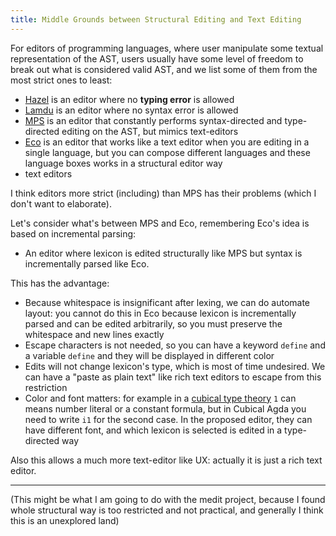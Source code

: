 ```yaml
---
title: Middle Grounds between Structural Editing and Text Editing
---
```




For editors of programming languages, where user manipulate some textual representation of the AST, users usually have some level of freedom to break out what is considered valid AST, and we list some of them from the most strict ones to least:
* [Hazel](https://hazel.org/) is an editor where no **typing error** is allowed
* [Lamdu](https://www.lamdu.org/) is an editor where no syntax error is allowed
* [MPS](https://www.jetbrains.com/mps/)  is an editor that constantly performs syntax-directed and type-directed editing on the AST, but mimics text-editors
* [Eco](https://github.com/softdevteam/eco) is an editor that works like a text editor when you are editing in a single language, but you can compose different languages and these language boxes works in a structural editor way
* text editors


I think editors more strict (including) than MPS has their problems (which I don't want to elaborate).
 
Let's consider what's between MPS and Eco, remembering Eco's idea is based on incremental parsing:

* An editor where lexicon is edited structurally like MPS but syntax is incrementally parsed like Eco.
 
This has the advantage:
 
* Because whitespace is insignificant after lexing, we can do automate layout: you cannot do this in Eco because lexicon is incrementally parsed and can be edited arbitrarily, so you must preserve the whitespace and new lines exactly
* Escape characters is not needed, so you can have a keyword `define` and a variable `define` and they will be displayed in different color
* Edits will not change lexicon's type, which is most of time undesired. We can have a "paste as plain text" like rich text editors to escape from this restriction
* Color and font matters: for example in a [cubical type theory](https://github.com/agda/cubical) `1` can means number literal or a constant formula, but in Cubical Agda you need to write `i1` for the second case. In the proposed editor, they can have different font, and which lexicon is selected is edited in a type-directed way

Also this allows a much more text-editor like UX: actually it is just a rich text editor.


---------

(This might be what I am going to do with the medit project, because I found whole structural way is too restricted and not practical, and generally I think this is an unexplored land)

